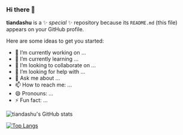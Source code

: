 ### Hi there 👋


**tiandashu** is a ✨ _special_ ✨ repository because its `README.md` (this file) appears on your GitHub profile.

Here are some ideas to get you started:

- 🔭 I’m currently working on ...
- 🌱 I’m currently learning ...
- 👯 I’m looking to collaborate on ...
- 🤔 I’m looking for help with ...
- 💬 Ask me about ...
- 📫 How to reach me: ...
- 😄 Pronouns: ...
- ⚡ Fun fact: ...

![tiandashu's GitHub stats](https://github-readme-stats.vercel.app/api?username=tiandashu&show_icons=true&theme=radical)

[![Top Langs](https://github-readme-stats.vercel.app/api/top-langs/?username=tiandashu&layout=compact)](https://github.com/anuraghazra/github-readme-stats)



